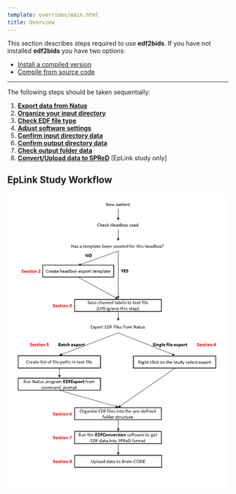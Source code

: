 ```yaml
---
template: overrides/main.html
title: Overview
---
```


This section describes steps required to use **edf2bids**. If you have not installed **edf2bids** you have two options:

  * [Install a compiled version](../installation.html#obtain-pre-compiled-versions)
  * [Compile from source code](../installation.html#compile-from-source)

---

The following steps should be taken sequentially:

1. [**Export data from Natus**](03_natus_export.html)
2. [**Organize your input directory**](04_input_dir_setup.html#input-directory-setup)
3. [**Check EDF file type**](05_check_edf_type.html)
4. [**Adjust software settings**](06_edf2bids_settings.html#adjusting-metadata-settings)
5. [**Confirm input directory data**](07_run_conversion.html#input-directory-selection)
6. [**Confirm output directory data**](07_run_conversion.html#output-directory-selection)
7. [**Check output folder data**](08_output_structure.html#bids-output-folder-structure)
8. [**Convert/Upload data to SPReD**](09_spred_upload.html#convert-bids-to-spred-format) \[EpLink study only\]

## EpLink Study Workflow

<center><img src="../img/workflow.png" alt="drawing"/></center>

<br>
<br>
<br>